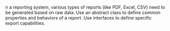 n a reporting system, various types of reports (like PDF, Excel, CSV)
need to be generated based on raw data.
Use an abstract class to define common properties and behaviors of a report.
Use interfaces to define specific export capabilities.